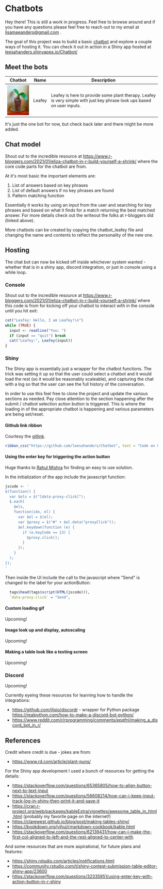 # Chatbots

Hey there! This is still a work in progress. Feel free to browse around and if you have any questions please feel free to reach out to my email at lisamaeanders@gmail.com . 

The goal of this project was to build a basic [chatbot](https://en.wikipedia.org/wiki/Chatbot) and explore a couple ways of hosting it. You can check it out in action in a Shiny app hosted at [leesahanders.shinyapps.io/Chatbot/](https://leesahanders.shinyapps.io/Chatbot/)

## Meet the bots

| Chatbot | Name | Description | 
| ------------- | ------------- | ------------- |
| <img src="/files/Plantey_saturated.PNG" width="100" height="100"> | Leafey | Leafey is here to provide some plant therapy. Leafey is very simple with just key phrase look ups based on user inputs.  | 

<!---
This is a comment

Accessed from: https://leesahanders.shinyapps.io/Chatbot/ 
Admin link: https://www.shinyapps.io/admin/#/application/5843948/logs 

![Leafey Image Too Big](/files/Plantey_saturated.PNG)
![Leafey Image Too Big](/files/Plantey_saturated.PNG =250x250)
<img src="/files/Plantey_saturated.PNG" width="100" height="100">
-->

It's just the one bot for now, but check back later and there might be more added. 

## Chat model

Shout out to the incredible resource at https://www.r-bloggers.com/2021/01/eliza-chatbot-in-r-build-yourself-a-shrink/ where the core code parts for the chatbot are from. 

At it's most basic the important elements are: 
1. List of answers based on key phrases
2. List of default answers if no key phrases are found
3. Pattern matching function

Essentially it works by using an input from the user and searching for key phrases and based on what it finds for a match returning the best matched answer. For more details check out the writeout the folks at r-bloggers did (linked above). 

More chatbots can be created by copying the chatbot_leafey file and changing the name and contents to reflect the personality of the new one. 

## Hosting 

The chat bot can now be kicked off inside whichever system wanted - whether that is in a shiny app, discord integration, or just in console using a while loop. 

### Console 

Shout out to the incredible resource at https://www.r-bloggers.com/2021/01/eliza-chatbot-in-r-build-yourself-a-shrink/ where this code is from for kicking off your chatbot to interact with in the console until you hit exit:  

``` r
cat("Leafey: Hello, I am Leafey!\n")
while (TRUE) {
  input <- readline("You: ")
  if (input == "quit") break
  cat("Leafey:", Leafey(input))
}
```

### Shiny

The Shiny app is essentially just a wrapper for the chatbot functions. The trick was setting it up so that the user could select a chatbot and it would load the rest (so it would be reasonably scaleable), and capturing the chat with a log so that the user can see the full history of the conversation. 

In order to use this feel free to clone the project and update the various sections as needed. Pay close attention to the section happening after the submit / chatbot selection action button is triggered. This is where the loading in of the appropriate chatbot is happening and various parameters are being set/reset. 

#### Github link ribbon 

Courtesy the [gitlink](https://github.com/colearendt/gitlink). 

``` r
ribbon_css("https://github.com/leesahanders/Chatbot", text = "Code on Github", fade = FALSE),
```

#### Using the enter key for triggering the action button 

Huge thanks to [Rahul Mishra](https://stackoverflow.com/questions/32335951/using-enter-key-with-action-button-in-r-shiny) for finding an easy to use solution. 

In the initialization of the app include the javascript function: 

``` r
jscode <- '
$(function() {
  var $els = $("[data-proxy-click]");
  $.each(
    $els,
    function(idx, el) {
      var $el = $(el);
      var $proxy = $("#" + $el.data("proxyClick"));
      $el.keydown(function (e) {
        if (e.keyCode == 13) {
          $proxy.click();
        }
      });
    }
  );
});
'
```

Then inside the UI include the call to the javascript where "Send" is changed to the label for your actionButton: 

``` r
  tags$head(tags$script(HTML(jscode))),
  `data-proxy-click` = "Send",
```

#### Custom loading gif 

Upcoming! 

#### Image look up and display, autoscaling

Upcoming!

#### Making a table look like a texting screen

Upcoming! 

### Discord 

Upcoming!

Currently eyeing these resources for learning how to handle the integrations: 
 - https://github.com/jljsio/discordr - wrapper for Python package https://realpython.com/how-to-make-a-discord-bot-python/
 - https://www.reddit.com/r/rprogramming/comments/epqfnl/making_a_discord_bot_in_r/


## References

Credit where credit is due - jokes are from: 
 - https://www.rd.com/article/plant-puns/ 

For the Shiny app development I used a bunch of resources for getting the details:

 - https://stackoverflow.com/questions/65365805/how-to-align-button-next-to-text-input
 - https://stackoverflow.com/questions/56608214/how-can-i-keep-input-track-log-in-shiny-then-print-it-and-save-it
 - https://cran.r-project.org/web/packages/kableExtra/vignettes/awesome_table_in_html.html (probably my favorite page on the internet!)
 - https://clarewest.github.io/blog/post/making-tables-shiny/
 - https://bookdown.org/yihui/rmarkdown-cookbook/kable.html
 - https://stackoverflow.com/questions/62139431/how-can-i-make-the-first-col-aligned-to-left-and-the-rest-aligned-to-center-with

And some resources that are more aspirational, for future plans and features: 
 - https://shiny.rstudio.com/articles/notifications.html
 - https://community.rstudio.com/t/shiny-contest-submission-table-editor-shiny-app/23600
 - https://stackoverflow.com/questions/32335951/using-enter-key-with-action-button-in-r-shiny

